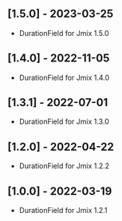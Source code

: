 ## [1.5.0] - 2023-03-25

- DurationField for Jmix 1.5.0

## [1.4.0] - 2022-11-05

- DurationField for Jmix 1.4.0

## [1.3.1] - 2022-07-01

- DurationField for Jmix 1.3.0

## [1.2.0] - 2022-04-22

- DurationField for Jmix 1.2.2

## [1.0.0] - 2022-03-19

- DurationField for Jmix 1.2.1
